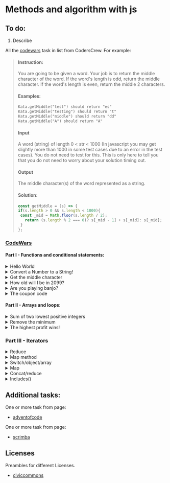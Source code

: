 # Methods and algorithm with js

## To do:
1) Describe

All the [codewars](https://www.codewars.com/) task in list from CodersCrew. For example:
  > #### Instruction:
  > You are going to be given a word. Your job is to return the middle 
  > character of the word. If the word's length is odd, return the middle character.
  > If the word's length is even, return the middle 2 characters.
  >
  > #### Examples:
  > ```txt
  > Kata.getMiddle("test") should return "es"
  > Kata.getMiddle("testing") should return "t"
  > Kata.getMiddle("middle") should return "dd"
  > Kata.getMiddle("A") should return "A"
  > ```
  >
  > #### Input
  > A word (string) of length 0 < str < 1000
  > (In javascript you may get slightly more than 1000 in some test cases due to an error in the test cases).
  > You do not need to test for this. This is only here to tell you that you do not need to worry about
  your solution timing out.
  >
  > #### Output
  > The middle character(s) of the word represented as a string.
  >
  > #### Solution:
  > ```javascript
  > const getMiddle = (s) => {
  > if(s.length > 0 && s.length < 1000){
  >  const _mid = Math.floor(s.length / 2);
  >    return (s.length % 2 === 0)? s[_mid - 1] + s[_mid]: s[_mid];
  >  }
  > };
  > ```
### [CodeWars](https://www.codewars.com/)
  #### Part I - Functions and conditional statements:
  
  <details>
    <summary>Hello World</summary>

  - ### Instruction

  > Make a simple function called greet that returns the most-famous "hello world!".
  >
  > - Style Points
  > - Sure, this is about as easy as it gets.
  >   But how clever can you be to create the most creative hello world you can think of?
  >   What is a "hello world" solution you would want to show your friends?
  
  - ### Solution
  
    ### Classic
    ```javascript
    const greet = () => {
      return "hello world!";
    };
    ```
    ### Short
    ```javascript
    const greet = () => "hello world!";
    ```
    #### Description:
    > TODO:
    
  </details>
  <details>
    <summary>Convert a Number to a String!</summary>
  
  - ### Instruction

    > We need a function that can transform a number into a string.
    > What ways of achieving this do you know?
    >
    > #### Examples
    >
    > - numberToString(123); //returns '123';
    > - numberToString(999); //returns '999';

  - ### Solution:
    #### Classic
    ```javascript
    const numberToString = num => {
         return num.toString();
    };
    ```
    #### Short
    ```javascript
    const numberToString = num => num.toString();
    ```
    #### Description:
    > TODO:
    
  </details>
  <details>
    <summary>Get the middle character</summary>
  
  - ### Instruction
    > You are going to be given a word. Your job is to return the middle character of the word.
    > If the word's length is odd, return the middle character. If the word's 
    length is even, return the middle 2 characters.
    >
    > #### Examples:
    >
    > ```txt
    > Kata.getMiddle("test") should return "es"
    > Kata.getMiddle("testing") should return "t"
    > Kata.getMiddle("middle") should return "dd"
    > Kata.getMiddle("A") should return "A"
    > ```
    > 
    > #### Input:
    > 
    > A word `(string)` of length `0 < str < 1000` (In javascript you may get slightly more 
    > than `1000` in some test cases due to an error in the test cases). 
    > You do not need to test for this. This is only here to tell 
    you that you do not need to worry about your solution timing out.
    >
    > #### Output:
    > 
    > The middle character(s) of the word represented as a string.
  - ### Solution:
    #### Classic:
    ```javascript
      const getMiddle = (s) => {
        if(s.length > 0 && s.length < 1000){
          const _p = (s.length % 2 === 0)? true: false;
          if(_p){
            const _id = s.length/2 - 1;
            return s[_id] + s[_id+1];
          } else {
              const _id = (s.length-1)/2;
              return s[_id];
          }
        }
      };
    ```
    #### Short:
    ```javascript
      const getMiddle = (s) => {
        if(s.length > 0 && s.length < 1000){
          const _mid = Math.floor(s.length / 2);
          return (s.length % 2 === 0)? s[_mid - 1] + s[_mid]: s[_mid];
        }
      };
    ```
    #### Description:
    > TODO:
    
  </details>
  <details>
    <summary>How old will I be in 2099?</summary>
  
  - ### Instruction:
    > Philip's just turned four and he wants to know how old he will be in various 
    years in the future such as 2090 or 3044. 
    > His parents can't keep up calculating this so they've begged you to help them
    out by writing a programme that can answer Philip's endless questions.
    > 
    > Your task is to write a function that takes two parameters: the year of birth 
    and the year to count years in relation to.
    > As Philip is getting more curious every day he may soon want to know how many 
    years it was until he would be born, so your function needs to work with both dates in the future and in the past.
    > 
    > Provide output in this format: For dates in the future: 
    > `"You are ... year(s) old."` 
    For dates in the past: `"You will be born in ... year(s)."` 
    > If the year of birth equals the year requested return: `"You were born this very year!"`
    > 
    > "..." are to be replaced by the number, followed and proceeded by a single space.
    > Mind that you need to account for both "year" and "years", depending on the result.
  - ### Solution:
    ```javascript
      const  calculateAge = (w1, w2) => {
        const age = w2 - w1;
        if (age === 0) return `You were born this very year!`;
          return (age > 0)?
            `You are ${age} year${age>1?'s':''} old.`:
            `You will be born in ${-age} year${-age>1?'s':''}.`;
      };
    ```
    #### Description:
      > TODO:
  </details>
  <details>
    <summary>Are you playing banjo?</summary>
  
  - ### Instruction:
    > Create a function which answers the question "Are you playing banjo?".
    If your name starts with the letter "R" or lower case "r", you are playing banjo!
    > 
    > The function takes a name as its only argument, and returns one of the following strings:
    > 
    > #### Examples:
    > ```javascript
    > name + " plays banjo" 
    > name + " does not play banjo"
    > ```
    > 
    > Names given are always valid strings.
  - ### Solution:
    ```javascript
      const areYouPlayingBanjo = name => {
          return (name[0].toUpperCase() ==="R")?
                `${name} plays banjo`:
                `${name} does not play banjo`;
      }
    ```
    #### Description:
      > TODO:
  
  </details>
  <details>
    <summary>The coupon code</summary>
  
  - ### Instruction:
    > #### Story:
    > 
    > Your online store likes to give out coupons for special occasions.
    Some customers try to cheat the system by entering invalid codes or using expired coupons.
    > 
    > #### Task:
    > 
    > Your mission:
    > Write a function called `checkCoupon` which verifies that a coupon code is valid and not expired.
    >
    > A coupon is no more valid on the day `AFTER` the expiration date. 
    > All dates will be passed as strings in this format: `"MONTH DATE, YEAR"`.
    > 
    > #### Examples:
    >
    > ```javascript
    >   checkCoupon("123", "123", "July 9, 2015", "July 9, 2015")  ===  true
    >   checkCoupon("123", "123", "July 9, 2015", "July 2, 2015")  ===  false
    > ```
  - ### Solution:
    #### Classic
    ```javascript
      const checkCoupon = (enteredCode, correctCode, currentDate, expirationDate) => {
        const months = [
          "January", "February", "March", "April", "May",
          "June", "July", "August", "September", "October",
          "November", "December"];
    
        if (enteredCode === correctCode){
          const [_cmonth_day, _cyear] = currentDate.split(',');
          const [_emonth_day, _eyear] = expirationDate.split(',');
          if(Number(_cyear) <= Number(_eyear)){
              let [_cmonth, _cday] = _cmonth_day.split(' ');
              let [_emonth, _eday] = _emonth_day.split(' ');
              _cmonth = months.indexOf(_cmonth);
              _emonth = months.indexOf(_emonth);
              if(_cmonth < _emonth){
                  return true;
              } else if(_cmonth === _emonth) {
                return (Number(_cday) <= Number(_eday))? true: false;
              } else return false;
          } else return false;
      } else return false;
    };
    ```
    ### Short:
    ```javascript
      const checkCoupon = (enteredCode, correctCode, currentDate, expirationDate) => {
          return enteredCode === correctCode && Date.parse(expirationDate) >= Date.parse(currentDate);
      };
    ```
    #### Description:
      > `Classic` version it does not take into account any date notation other than: `Month day, year`
      > So this Version is incorrect/bad.
      
  </details>
  
  #### Part II - Arrays and loops:
  
  <details>
    <summary>Sum of two lowest positive integers</summary>
  
  - ### Instruction
    > Create a function that returns the sum of the two lowest positive numbers 
    given an array of minimum `4` positive integers. 
    > No floats or non-positive integers will be passed.
    >
    > For example, when an array is passed like `[19, 5, 42, 2, 77]`, the output should be `7`.
    >
    > - #### Example:
    > ```txt
    > [10, 343445353, 3453445, 3453545353453] should return 3453455.
    > ```
  - ### Solution
    #### Classic
    ```javascript
      const sumTwoSmallestNumbers = (numbers) => {  
        numbers = numbers.sort((a, b) => a - b);
        numbers = numbers.slice(0, 2);
        return numbers.reduce((a, b) => a+b);
      }
    ```
    #### Short
    ```javascript
      const sumTwoSmallestNumbers = (numbers) => {  
        return numbers
          .sort((a, b) => a - b)
          .slice(0, 2)
          .reduce((a, b) => a+b);
     }
    ```
    #### Description:
    > TODO:
  
  </details>
  <details>
    <summary>Remove the minimum</summary>
  
  - ### Instruction
    > #### The museum of incredible dull things
    > 
    > The museum of incredible dull things wants to get rid of some exhibitions. 
    > Miriam, the interior architect, comes up with a plan to remove the most boring exhibitions.
    > She gives them a rating, and then removes the one with the lowest rating.
    >
    > However, just as she finished rating all exhibitions, she's off to an important fair,
    > so she asks you to write a program that tells her the ratings of the items after
    > one removed the lowest one. Fair enough.
    >
    > #### Task
    > Given an array of integers, remove the smallest value. Do not mutate the original array/list.
    > If there are multiple elements with the same value, remove the one with a lower index.
    > If you get an empty array/list, return an empty array/list.
    >
    > Don't change the order of the elements that are left.
    > 
    > #### Examples
    > ```javascript
    > removeSmallest([1,2,3,4,5]) = [2,3,4,5]
    > removeSmallest([5,3,2,1,4]) = [5,3,2,4]
    > removeSmallest([2,2,1,2,1]) = [2,2,2,1]
    > ```
  - ### Solution
    #### Clasic
    ```javascript
    const removeSmallest = (numbers) => {
      let v = numbers[0];
      let new_tab = [];
      
      
      for(i=1; i < numbers.length; i++){
        if (v > numbers[i]) {v = numbers[i];}
      }
      
      for(i = 0; i < numbers.length; i++){
        if(i !== numbers.indexOf(v)){
          new_tab.push(numbers[i]);
        }
      }
    return new_tab;
    };
    ```
    #### Short
    ```javascript
    ```
    #### Description:
    > TODO:
    
  </details>
  <details>
    <summary>The highest profit wins!</summary>
  
  - ### Instruction
    > #### Story
    > 
    > Ben has a very simple idea to make some profit: he buys something and sells it again.
    > Of course, this wouldn't give him any profit at all if he was simply to buy and
    > sell it at the same price. Instead, he's going to buy it for the
    lowest possible price and sell it at the highest.
    >
    > #### Task
    >
    > Write a function that returns both the minimum and maximum number of the given list/array.
    > 
    > Examples
    > ```javascript
    > minMax([1,2,3,4,5])   == [1,5]
    > minMax([2334454,5])   == [5, 2334454]
    > minMax([1])           == [1, 1]
    > ```
    >
    > #### Remarks
    >
    > All arrays or lists will always have at least one element, 
    so you don't need to check the length. 
    > Also, your function will always get an array or a list, 
    you don't have to check for `null`, `undefined` or similar.
  
  - ### Solution
    ```javascript
      const minMax = (arr) => {
        return [arr.sort((a, b) => a-b)[0], 
                arr.sort((a, b) => a-b)[arr.length -1]];
      };
    ```
    #### Description:
    > TODO:
    
  </details>
  
  ### Part III - Iterators
  
  <details>
    <summary>Reduce</summary>
  
  - ### Instruction:
    > In this kata you will create a function that takes a list of
    non-negative integers and strings and returns a new list with the strings filtered out.
    > 
    > #### Examples:
    > 
    > ```javascript
    >   filter_list([1,2,'a','b']) == [1,2]
    >   filter_list([1,'a','b',0,15]) == [1,0,15]
    >   filter_list([1,2,'aasf','1','123',123]) == [1,2,123]
    > ```
  
  - ### Solution:
    ```javascript
      const filter_list = (l) => l.filter(l => typeof l == 'number');
    ```
    #### Description:
    > TODO:
    
  </details>
  <details>
    <summary>Map method</summary>
  
  - ### Instruction:
    > TODO:
    
  </details>
  <details>
    <summary>Switch/object/array</summary>
  
  - ### Instruction:
    > TODO:
  </details>
  <details>
    <summary>Map</summary>
  
  - ### Instruction:
    > TODO:
  </details>
  <details>
    <summary>Concat/reduce</summary>
  
  - ### Instruction:
    > TODO:
  </details>
  <details>
    <summary>Includes()</summary>
  
  - ### Instruction:
    > TODO:
  </details>
    
## Additional tasks:

One or more task from page:

- [adventofcode](https://adventofcode.com/)

One or more task from page:

- [scrimba](https://scrimba.com/learn/adventcalendar)

## Licenses

Preambles for different Licenses.

- [civiccommons](http://wiki.civiccommons.org/Choosing_a_License/)
